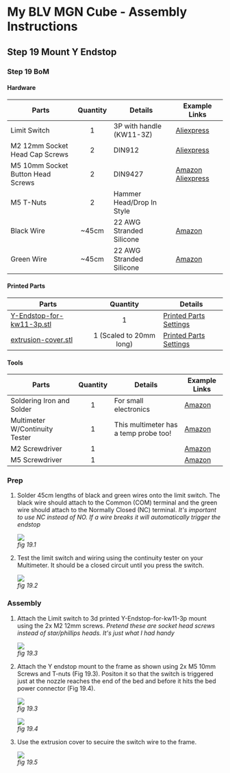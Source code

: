 # My BLV MGN Cube - Assembly Instructions

## Step 19 Mount Y Endstop

### Step 19 BoM

#### Hardware
| Parts     | Quantity | Details | Example Links |
|-----------|:--------:|---------|---------------|
| Limit Switch | 1 | 3P with handle (KW11-3Z) | [Aliexpress](https://s.click.aliexpress.com/e/_A4VObA) |
| M2 12mm Socket Head Cap Screws | 2 | DIN912 | [Aliexpress](https://s.click.aliexpress.com/e/_9hsKpC) |
M5 10mm Socket Button Head Screws | 2 | DIN9427 | [Amazon](https://amzn.to/3txrazT) [Aliexpress](https://s.click.aliexpress.com/e/_ASWaER) |
| M5 T-Nuts | 2 | Hammer Head/Drop In Style | |
| Black Wire | ~45cm | 22 AWG Stranded Silicone | [Amazon](https://amzn.to/3ruTli7) |
| Green Wire | ~45cm | 22 AWG Stranded Silicone | [Amazon](https://amzn.to/3ruTli7) |

#### Printed Parts
| Parts     | Quantity | Details |
|-----------|:--------:|---------|
| [Y-Endstop-for-kw11-3p.stl](../../parts/remixed/Y-Endstop-for-kw11-3p.stl) | 1 | [Printed Parts Settings](../partsSettings.md) |
| [extrusion-cover.stl](../../parts/extra/extrusion-cover/extrusion-cover.stl) | 1 (Scaled to 20mm long) | [Printed Parts Settings](../partsSettings.md) |

#### Tools
| Parts     | Quantity | Details | Example Links |
|-----------|:--------:|---------|---------------|
| Soldering Iron and Solder | 1 | For small electronics | [Amazon](https://amzn.to/3rvsgLI) |
| Multimeter W/Continuity Tester | 1 | This multimeter has a temp probe too! | [Amazon](https://amzn.to/3sxUjeT) |
| M2 Screwdriver | 1 | | [Amazon](https://amzn.to/3qNmEgs) |
| M5 Screwdriver | 1 | | [Amazon](https://amzn.to/3qNmEgs) |


### Prep

1. Solder 45cm lengths of black and green wires onto the limit switch. The black wire should attach to the Common (COM) terminal and the green wire should attach to the Normally Closed (NC) terminal. *It's important to use NC instead of NO. If a wire breaks it will automatically trigger the endstop*

    ![](img/19-SolderSWWires.JPG)\
    *fig 19.1*

2. Test the limit switch and wiring using the continuity tester on your Multimeter. It should be a closed circuit until you press the switch.

    ![](img/19-ContTest.JPG)\
    *fig 19.2*

### Assembly
1. Attach the Limit switch to 3d printed Y-Endstop-for-kw11-3p mount using the 2x M2 12mm screws. *Pretend these are socket head screws instead of star/phillips heads. It's just what I had handy*

    ![](img/19-AttachYSwitchToMount.JPG)\
    *fig 19.3*

2. Attach the Y endstop mount to the frame as shown using 2x M5 10mm Screws and T-nuts (Fig 19.3). Positon it so that the switch is triggered just at the nozzle reaches the end of the bed and before it hits the bed power connector (Fig 19.4).

    ![](img/19-MountYStopToFrame.JPG)\
    *fig 19.3*

    ![](img/19-YstopNozzlePos.JPG)\
    *fig 19.4*

3. Use the extrusion cover to secuire the switch wire to the frame.

    ![](img/19-YstopWireMgmt.JPG)\
    *fig 19.5*